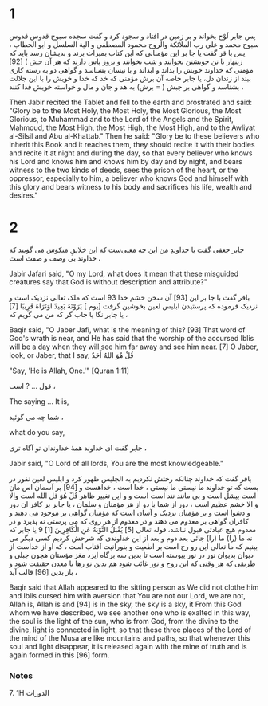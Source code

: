 # 1
پس جابر لَوْح بخواند و بر زمین در افتاد و سجود کرد و گفت سجده سبوح قدوس قدوس سبوح محمد و على رب الملائكة والروح محمود المصطفى و آلية السلسل و ابو الخطاب ، پس با قر گفت یا جا بر این مؤمنانی که این کتاب بمیراث برند و بدیشان رسد باید که زینهار با تن خویشتن بخوانند و شب بخوانند و بروز پاس دارند که هر آن جش ) [92] مؤمنی که خداوند خویش را بداند و ابداند و با نیسان بشناسد و گواهی دو به رسته کاری بیند از زندان دل، یا جابر خاصه آن برش مؤمنی که خد که خدا و خویش را با این جلالت بشناسد و گواهی بر جبش ( = برش) به هد و جان و مال و خواسته خویش فدا کنند ،  

Then Jabir recited the Tablet and fell to the earth and prostrated and said: "Glory be to the Most Holy, the Most Holy, the Most Glorious, the Most Glorious, to Muhammad and to the Lord of the Angels and the Spirit, Mahmoud, the Most High, the Most High, the Most High, and to the Awliyat al-Silsil and Abu al-Khattab." Then he said: "Glory be to these believers who inherit this Book and it reaches them, they should recite it with their bodies and recite it at night and during the day, so that every believer who knows his Lord and knows him and knows him by day and by night, and bears witness to the two kinds of deeds, sees the prison of the heart, or the oppressor, especially to him, a believer who knows God and himself with this glory and bears witness to his body and sacrifices his life, wealth and desires."
# 2
جابر جعفی گفت یا خداوندِ من این چه معنی‌ست که این خلایقِ منکوس می گویند که خداوند بی وصف و صفت است ، 

Jabir Jafari said, "O my Lord, what does it mean that these misguided creatures say that God is without description and attribute?"

باقر گفت با جا بر این [93] آن سخن خشم خدا 93 است که ملک تعالی نزدیک است و نزدیک فرموده که پرستیدن ابلیس لعین بخوشین گرفت [يوم ] يَرَوْنَهُ بَعِيدً اوَنَرَاهُ قَرِيبًا [7] ، یا جابر نگا یا جاب گر که من می گویم که 

Baqir said, "O Jaber Jafi, what is the meaning of this? [93] That word of God's wrath is near, and He has said that the worship of the accursed Iblis will be a day when they will see him far away and see him near. [7] O Jaber, look, or Jaber, that I say, 
قُلْ هُوَ اللهُ أَحَدٌ

"Say, 'He is Allah, One.'" [Quran 1:11] 

قول ... ? است ، 

The saying ... It is, 

شما چه می گوئید ، 

what do you say, 

جابر گفت ای خداوند همۀ خداوندان تو آگاه ترى ، 

Jabir said, "O Lord of all lords, You are the most knowledgeable."

باقر گفت که خداوند چنانکه رختش نکردیم به الجلیس ظهور کرد و ابلیس لعین نفور در بست که تو خداوند ما نیستی ما نیستی ، خدا است ، خداهست و [94] بر آسمان اس مان است بیشل است و بی مانند نند است است و و این تغییر ظاهر قُلْ هُوَ قل الله است والا و الا خشم عظیم است ، دور از شما با دو از هر مؤمنان و سلمان ، یا جابر بر کافر ان دور و دشوا است و بر مؤمنان نزدیک و آسان است که مؤمنان گواهی بر موجود می دهند و کافران گواهی بر معدوم می دهند و در معدوم از هر روی که می پرستی نه پذیرد و در معدوم هیچ عبادتی قبول نباشد، قوله تعالی [5] يُقْبَلُ التَّوْبَةُ عَنِ الْكَافِرِينَ [1] 9 یا جابر که نه ما (را) ما (را) جائی بعد دوم و بعد از این خداوندی که شرحش کردیم کسی دیگر می بینیم که ما تعالی این رو رح است بر اطعیت و بنورانیت آفتاب است ، که او از خداست از دیوان بدیوان نور در نور پیوسته است تا بدین سه برگاه ایزد مغز مؤستان هچون جبلی و طریقی که هر وقتی که این روح و نور غائب شود هم بدین نو رها با معدن حقیقت شود و باز بدین [96] قالب آید ،

Baqir said that Allah appeared to the sitting person as We did not clothe him and Iblis cursed him with aversion that You are not our Lord, we are not, Allah is, Allah is and [94] is in the sky, the sky is a sky, it From this God whom we have described, we see another one who is exalted in this way, the soul is the light of the sun, who is from God, from the divine to the divine, light is connected in light, so that these three places of the Lord of the mind of the Musa are like mountains and paths, so that whenever this soul and light disappear, it is released again with the mine of truth and is again formed in this [96] form.

### Notes

7. 1H الدورات